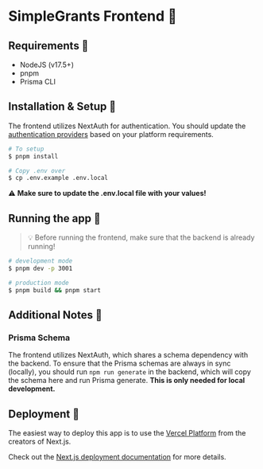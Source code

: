 # SimpleGrants Frontend 📱

## Requirements 📝

- NodeJS (v17.5+)
- pnpm
- Prisma CLI

## Installation & Setup 🧪

The frontend utilizes NextAuth for authentication. You should update the [authentication providers](./pages/api/auth/[...nextauth].ts) based on your platform requirements.

```bash
# To setup
$ pnpm install

# Copy .env over
$ cp .env.example .env.local

```

⚠️ **Make sure to update the .env.local file with your values!**

## Running the app 🚀

> 💡 Before running the frontend, make sure that the backend is already running!

```bash
# development mode
$ pnpm dev -p 3001

# production mode
$ pnpm build && pnpm start
```

## Additional Notes 🧠

### Prisma Schema

The frontend utilizes NextAuth, which shares a schema dependency with the backend. To ensure that the Prisma schemas are always in sync (locally), you should run `npm run generate` in the backend, which will copy the schema here and run Prisma generate. **This is only needed for local development.**

## Deployment 🚀

The easiest way to deploy this app is to use the [Vercel Platform](https://vercel.com/new?utm_medium=default-template&filter=next.js&utm_source=create-next-app&utm_campaign=create-next-app-readme) from the creators of Next.js.

Check out the [Next.js deployment documentation](https://nextjs.org/docs/deployment) for more details.
